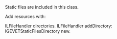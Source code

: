 Static files are included in this class.

Add resources with:

ILFileHandler directories.
ILFileHandler addDirectory: IGEVETStaticFilesDirectory new.